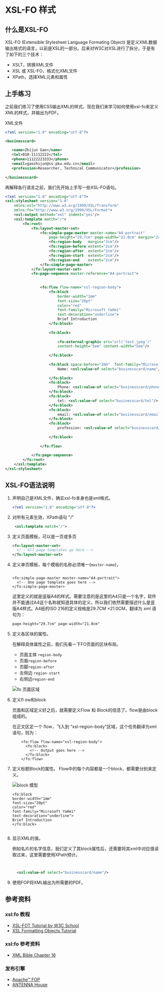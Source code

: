 # XSL-FO 样式

## 什么是XSL-FO

XSL-FO  (Extensible Stylesheet Language Formating Object) 是定义XML数据输出格式的语言，以前是XSL的一部分。后来对W3C对XSL进行了拆分，于是有了如下的三个技术：

- XSLT，转换XML文件
- XSL 或 XSL-FO，格式化XML文件
- XPath，选择XML元素和属性



## 上手练习

之前我们练习了使用CSS输出XML的样式，现在我们来学习如何使用xsl-fo来定义XML的样式，并输出为PDF。



XML文件



```xml
<?xml version="1.0" encoding="utf-8"?>

<businesscard>
   
   <name>Zhijun Gao</name>
   <tel>010-11112222</tel>
   <phone>11122223333</phone>
   <email>gaozhijun@ss.pku.edu.cn</email>
   <profession>Researcher, Technical Communicator</profession>
   
</businesscard>
```



再解释各行语言之前，我们先开始上手写一些XSL-FO语句。

```xml
<?xml version="1.0" encoding="utf-8"?>
<xsl:stylesheet version="1.0"
    xmlns:xsl="http://www.w3.org/1999/XSL/Transform"
    xmlns:fo="http://www.w3.org/1999/XSL/Format">
    <xsl:output method="xml" indent="yes"/>
    <xsl:template match="/">
        <fo:root>
            <fo:layout-master-set>
                <fo:simple-page-master master-name="A4-portrait"
                    page-height="29.7cm" page-width="21.0cm" margin="2cm">
                    <fo:region-body   margin="3cm"/>
                    <fo:region-before extent="2cm"/>
                    <fo:region-after  extent="2cm"/>
                    <fo:region-start  extent="2cm"/>
                    <fo:region-end    extent="2cm"/>
                </fo:simple-page-master>
            </fo:layout-master-set>
            <fo:page-sequence master-reference="A4-portrait">
                
                
                <fo:flow flow-name="xsl-region-body">
                    <fo:block
                        border-width="1mm" 
                        font-size="20pt"
                        color="red"
                        font-family="Microsoft YaHei"
                        text-decoration="underline">
                        Brief Introduction
                    </fo:block>
                    
                    <fo:block>       
                        
                        <fo:external-graphic src="url('test.jpeg')"
                        content-height="5em" content-width="5em"/>
                    
                    </fo:block>
                    
                    <fo:block space-before="2mm"  font-family="Microsoft YaHei">
                        Name: <xsl:value-of select="businesscard/name"/>
                 
                    </fo:block>
                    <fo:block>
                        Phone: <xsl:value-of select="businesscard/phone"/>
                    </fo:block>
                    <fo:block>
                        tel: <xsl:value-of select="businesscard/tel"/>
                    </fo:block>
                    <fo:block>
                        email: <xsl:value-of select="businesscard/email"/>
                    </fo:block>
                    <fo:block>
                        profession: <xsl:value-of select="businesscard/profession"/>
                
                    </fo:block>
  
                </fo:flow>
                
            </fo:page-sequence>
        </fo:root>
    </xsl:template>
</xsl:stylesheet>
```



## XSL-FO语法说明
1. 声明自己是XML文件，确实xsl-fo本身也是xml格式。

    ```xml
    <?xml version="1.0" encoding="utf-8"?>
    ```

2. 对所有元素生效，XPath语句 "/"

    ```xml
     <xsl:template match="/">
    ```

3. 定义页面模板，可以是一页或多页

    ```xml
    <fo:layout-master-set>
      <!-- All page templates go here -->
    </fo:layout-master-set>


    ```
4. 定义单页模板，每个模板的名称必须唯一(`master-name`)，

    ```
    
    <fo:simple-page-master master-name="A4-portrait">
      <!-- One page template goes here -->
    </fo:simple-page-master>
    ```
    这里定义的就是竖版A4的样式。需要注意的是这里的A4只是一个名字，软件并不能通过A4这个名称就知道具体的定义，所以我们依然需要描述什么是竖版A4样式。A4纸的ISO 216的定义规格是29.7CM ×21.0CM，翻译为 xml 语句为： 

    ```xml
    page-height="29.7cm" page-width="21.0cm"
    ```


5. 定义各区块的属性。

    在解释具体属性之前，我们先看一下FO页面的区块布局。

    - 页面主体 `region-body`
    - 页眉`region-before`
    - 页脚`region-after`
    - 左侧边 `region-start`
    - 右侧边`region-end`

    ![fo 页面区域](images/fo-regions.jpeg)
    
6. 定义fl ow和block

    页面和区域定义好之后，就需要定义Flow 和 Block的信息了。flow是由block组成的。

   在正文区定一个 flow，飞入到 “xsl-region-body"区域，这个任务翻译为xml语句，则为：

   ```
       <fo:flow flow-name="xsl-region-body">
         <fo:block>
           <!-- Output goes here -->
         </fo:block>
       </fo:flow>
   ```

   

7. 定义标题Block的属性。
      Flow中的每个内容都是一个block，都需要分别来定义。

    ![block 模型](images/block-models.png)

    ```
    <fo:block
    border-width="1mm" 
    font-size="20pt"
    color="red"
    font-family="Microsoft YaHei"
    text-decoration="underline">
    Brief Introduction
    </fo:block>
      
    ```

8. 显示XML的值。

   例如名片的名字信息，我们定义了其block属性后，还需要将其xml中对应值读取过来，这里需要使用XPath预计。
  

    ~~~xml


      <xsl:value-of select="businesscard/name"/>


    ~~~



9. 使用FOP将XML输出为所需要的PDF。


## 参考资料

### xsl:fo 教程
- [XSL-FOT Tutorial by W3C School](https://w3schools.sinsixx.com/xslfo/default.asp.htm)
- [XSL Formatting Objects Tutorial](http://www.renderx.com/tutorial.html#Hello_World)

### xsl:fo 参考资料

- [XML Bible Chapter 16](http://www.ibiblio.org/xml/books/bible3/chapters/ch16.html)




### 发布引擎

- [Apache™ FOP](https://xmlgraphics.apache.org/fop/)
- [ANTENNA House](https://www.antennahouse.com/)


